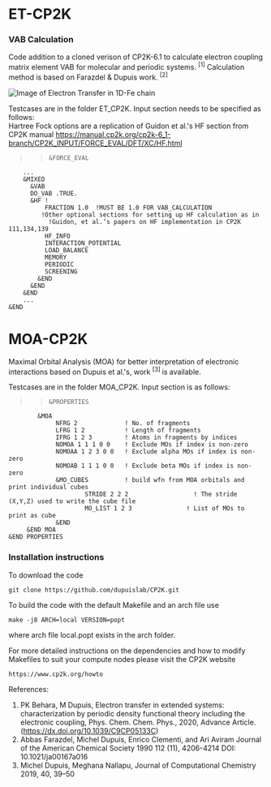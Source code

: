 # ET-CP2K 
### VAB Calculation

Code addition to a cloned verison of CP2K-6.1 to calculate electron coupling matrix element VAB for molecular and periodic systems. <sup>[1]</sup> Calculation method is based on Farazdel & Dupuis work. <sup>[2]<sup> 

![Image of Electron Transfer in 1D-Fe chain](https://github.com/dupuislab/CP2K/tree/master/ET_CP2K/images/Figure3.tif)

Testcases are in the folder ET_CP2K. Input section needs to be specified as follows:<br />
Hartree Fock options are a replication of Guidon et al.'s HF section from CP2K manual https://manual.cp2k.org/cp2k-6_1-branch/CP2K_INPUT/FORCE_EVAL/DFT/XC/HF.html

>
>>     &FORCE_EVAL
        ...
        &MIXED
          &VAB
          DO_VAB .TRUE.
          &HF !
              FRACTION 1.0  !MUST BE 1.0 FOR VAB_CALCULATION
      	     !Other optional sections for setting up HF calculation as in
        	   !Guidon, et al.’s papers on HF implementation in CP2K  111,134,139
              HF_INFO
              INTERACTION_POTENTIAL
              LOAD_BALANCE
              MEMORY
              PERIODIC
              SCREENING 
            &END
          &END
        &END
        ...
    &END

# MOA-CP2K

Maximal Orbital Analysis (MOA) for better interpretation of electronic interactions based on Dupuis et al.'s, work <sup> [3] </sup> is available.

Testcases are in the folder MOA_CP2K. Input section is as follows:<br />

> 
>>     &PROPERTIES
            &MOA
                 NFRG 2             ! No. of fragments
                 LFRG 1 2           ! Length of fragments 
                 IFRG 1 2 3         ! Atoms in fragments by indices 
                 NOMOA 1 1 1 0 0    ! Exclude MOs if index is non-zero
                 NOMOAA 1 2 3 0 0   ! Exclude alpha MOs if index is non-zero
                 NOMOAB 1 1 1 0 0   ! Exclude beta MOs if index is non-zero
                 &MO_CUBES          ! build wfn from MOA orbitals and print individual cubes                             
                         STRIDE 2 2 2                  ! The stride (X,Y,Z) used to write the cube file
                         MO_LIST 1 2 3               ! List of MOs to print as cube
                 &END
         &END MOA
    &END PROPERTIES

### Installation instructions
To download the code
 
`git clone https://github.com/dupuislab/CP2K.git`

To build the code with the default Makefile and an arch file use 

`make -j8 ARCH=local VERSION=popt`

where arch file local.popt exists in the arch folder. 

For more detailed instructions on the dependencies and how to modify Makefiles to suit your compute nodes please visit the CP2K website

`https://www.cp2k.org/howto`

References:

1. PK Behara, M Dupuis, Electron transfer in extended systems: characterization by periodic density functional theory including the electronic coupling, Phys. Chem. Chem. Phys., 2020, Advance Article.(https://dx.doi.org/10.1039/C9CP05133C)
2.    Abbas Farazdel, Michel Dupuis, Enrico Clementi, and Ari Aviram Journal of the American Chemical Society 1990 112 (11), 4206-4214 DOI: 10.1021/ja00167a016
3.    Michel Dupuis, Meghana Nallapu, Journal of Computational Chemistry 2019, 40, 39–50

